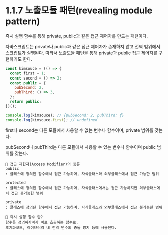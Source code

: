 # 1.1.7 노출모듈 패턴(revealing module pattern)

즉시 실행 함수를 통해 private, public과 같은 접근 제어자를 만드는 패턴이다.

자바스크립트는 private나 public과 같은 접근 제어자가 존재하지 않고 전역 범위에서 스크립트가 실행된다. 따라서 노출모듈 패턴을 통해 private과 public 접근 제어자를 구현하기도 한다.

```javascript
const kimsouce = (() => {
  const first = 1;
  const second = () => 2;
  const public = {
    pubSecond: 2,
    pubThird: () => 3,
  };
  return public;
})();

console.log(kimsouce); // {pubSecond: 2, pubThird: ƒ}
console.log(kimsouce.first); // undefined
```

first나 second는 다른 모듈에서 사용할 수 없는 변수나 함수이며, private 범위를 갖는다.

pubSecond나 pubThird는 다른 모듈에서 사용할 수 있는 변수나 함수이며 public 범위를 갖는다.

```
🥸 접근 제한자(Access Modifier)의 종류
public
: 클래스에 정의된 함수에서 접근 가능하며, 자식클래스와 외부클래스에서 접근 가능한 범위

protected
: 클래스에 정의된 함수에서 접근 가능하며, 자식클래스에서는 접근 가능하지만 외부클래스에서 접근 불가능한 범위

private
: 클래스에 정의된 함수에서 접근 가능하며, 자식클래스와 외부클래스에서 접근 불가능한 범위
```

```
🥸 즉시 실행 함수 란?
함수를 정의하자마자 바로 호출하는 함수로,
초기화코드, 라이브러리 내 전역 변수의 충돌 방지 등에 사용된다.
```
